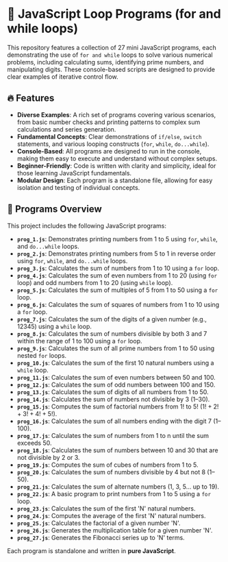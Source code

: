 # 🔄 JavaScript Loop Programs (for and while loops)

This repository features a collection of 27 mini JavaScript programs, each demonstrating the use of `for and while` loops to solve various numerical problems, including calculating sums, identifying prime numbers, and manipulating digits. These console-based scripts are designed to provide clear examples of iterative control flow.

## 🔥 Features

* **Diverse Examples**: A rich set of programs covering various scenarios, from basic number checks and printing patterns to complex sum calculations and series generation.
* **Fundamental Concepts**: Clear demonstrations of `if/else`, `switch` statements, and various looping constructs (`for`, `while`, `do...while`).
* **Console-Based**: All programs are designed to run in the console, making them easy to execute and understand without complex setups.
* **Beginner-Friendly**: Code is written with clarity and simplicity, ideal for those learning JavaScript fundamentals.
* **Modular Design**: Each program is a standalone file, allowing for easy isolation and testing of individual concepts.

## 📁 Programs Overview

This project includes the following JavaScript programs:

* **`prog_1.js`**: Demonstrates printing numbers from 1 to 5 using `for`, `while`, and `do...while` loops.
* **`prog_2.js`**: Demonstrates printing numbers from 5 to 1 in reverse order using `for`, `while`, and `do...while` loops.
* **`prog_3.js`**: Calculates the sum of numbers from 1 to 10 using a `for` loop.
* **`prog_4.js`**: Calculates the sum of even numbers from 1 to 20 (using `for` loop) and odd numbers from 1 to 20 (using `while` loop).
* **`prog_5.js`**: Calculates the sum of multiples of 5 from 1 to 50 using a `for` loop.
* **`prog_6.js`**: Calculates the sum of squares of numbers from 1 to 10 using a `for` loop.
* **`prog_7.js`**: Calculates the sum of the digits of a given number (e.g., 12345) using a `while` loop.
* **`prog_8.js`**: Calculates the sum of numbers divisible by both 3 and 7 within the range of 1 to 100 using a `for` loop.
* **`prog_9.js`**: Calculates the sum of all prime numbers from 1 to 50 using nested `for` loops.
* **`prog_10.js`**: Calculates the sum of the first 10 natural numbers using a `while` loop.
* **`prog_11.js`**: Calculates the sum of even numbers between 50 and 100.
* **`prog_12.js`**: Calculates the sum of odd numbers between 100 and 150.
* **`prog_13.js`**: Calculates the sum of digits of all numbers from 1 to 50.
* **`prog_14.js`**: Calculates the sum of numbers not divisible by 3 (1–30).
* **`prog_15.js`**: Computes the sum of factorial numbers from 1! to 5! ($1! + 2! + 3! + 4! + 5!$).
* **`prog_16.js`**: Calculates the sum of all numbers ending with the digit 7 (1–100).
* **`prog_17.js`**: Calculates the sum of numbers from 1 to n until the sum exceeds 50.
* **`prog_18.js`**: Calculates the sum of numbers between 10 and 30 that are not divisible by 2 or 3.
* **`prog_19.js`**: Computes the sum of cubes of numbers from 1 to 5.
* **`prog_20.js`**: Calculates the sum of numbers divisible by 4 but not 8 (1–50).
* **`prog_21.js`**: Calculates the sum of alternate numbers (1, 3, 5... up to 19).
* **`prog_22.js`**: A basic program to print numbers from 1 to 5 using a `for` loop.
* **`prog_23.js`**: Calculates the sum of the first 'N' natural numbers.
* **`prog_24.js`**: Computes the average of the first 'N' natural numbers.
* **`prog_25.js`**: Calculates the factorial of a given number 'N'.
* **`prog_26.js`**: Generates the multiplication table for a given number 'N'.
* **`prog_27.js`**: Generates the Fibonacci series up to 'N' terms.

Each program is standalone and written in **pure JavaScript**.

